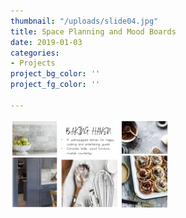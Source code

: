 ```yaml
---
thumbnail: "/uploads/slide04.jpg"
title: Space Planning and Mood Boards
date: 2019-01-03
categories:
- Projects
project_bg_color: ''
project_fg_color: ''

---
```

![](/uploads/slide06.jpg)